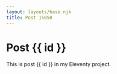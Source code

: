 ```yaml
---
layout: layouts/base.njk
title: Post 15050
---
```


# Post {{ id }}

This is post {{ id }} in my Eleventy project.
